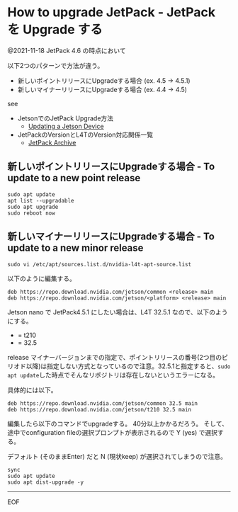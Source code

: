 # How to upgrade JetPack - JetPack を Upgrade する

@2021-11-18 JetPack 4.6 の時点において

以下2つのパターンで方法が違う。

- 新しいポイントリリースにUpgradeする場合 (ex. 4.5 -> 4.5.1)
- 新しいマイナーリリースにUpgradeする場合 (ex. 4.4 -> 4.5)

see

- JetsonでのJetPack Upgrade方法
  - [Updating a Jetson Device](https://docs.nvidia.com/jetson/l4t/index.html#page/Tegra%20Linux%20Driver%20Package%20Development%20Guide/updating_jetson_and_host.html#wwpID0E0AL0HA)
- JetPackのVersionとL4TのVersion対応関係一覧
  - [JetPack Archive](https://developer.nvidia.com/embedded/jetpack-archive)


## 新しいポイントリリースにUpgradeする場合 - To update to a new point release

```
sudo apt update
apt list --upgradable
sudo apt upgrade
sudo reboot now
```


## 新しいマイナーリリースにUpgradeする場合 - To update to a new minor release


```
sudo vi /etc/apt/sources.list.d/nvidia-l4t-apt-source.list
```

以下のように編集する。

```
deb https://repo.download.nvidia.com/jetson/common <release> main
deb https://repo.download.nvidia.com/jetson/<platform> <release> main
```

Jetson nano で JetPack4.5.1 にしたい場合は、L4T 32.5.1 なので、以下のようにする。

- <platform> = t210
- <release> = 32.5

release マイナーバージョンまでの指定で、ポイントリリースの番号(2つ目のピリオド以降)は指定しない方式となっているので注意。32.5.1と指定すると、`sudo apt update`した時点でそんなリポジトリは存在しないというエラーになる。

具体的には以下。

```
deb https://repo.download.nvidia.com/jetson/common 32.5 main
deb https://repo.download.nvidia.com/jetson/t210 32.5 main
```

編集したら以下のコマンドでupgradeする。
40分以上かかるだろう。
そして、途中でconfiguration fileの選択プロンプトが表示されるので Y (yes) で選択する。

デフォルト (そのままEnter) だと N (現状keep) が選択されてしまうので注意。

```
sync
sudo apt update
sudo apt dist-upgrade -y
```


-----

EOF
